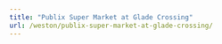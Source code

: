 ```yaml
---
title: "Publix Super Market at Glade Crossing"
url: /weston/publix-super-market-at-glade-crossing/
---
```


